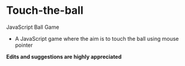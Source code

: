 # Touch-the-ball
JavaScript Ball Game
<ul>
  <li>A JavaScript game where the aim is to touch the ball using mouse pointer</li>
</ul>
<b>Edits and suggestions are highly appreciated</b>
